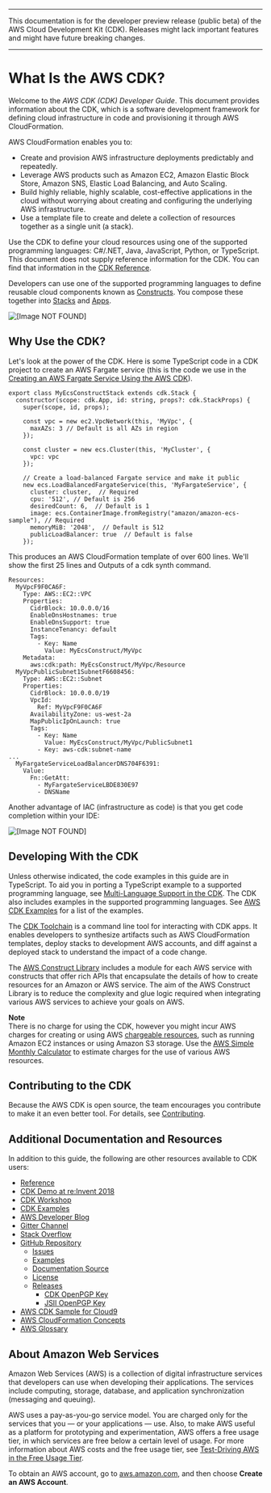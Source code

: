 --------

This documentation is for the developer preview release \(public beta\) of the AWS Cloud Development Kit \(CDK\)\. Releases might lack important features and might have future breaking changes\.

--------

# What Is the AWS CDK?<a name="what-is"></a>

Welcome to the *AWS CDK \(CDK\) Developer Guide*\. This document provides information about the CDK, which is a software development framework for defining cloud infrastructure in code and provisioning it through AWS CloudFormation\.

AWS CloudFormation enables you to:
+ Create and provision AWS infrastructure deployments predictably and repeatedly\.
+ Leverage AWS products such as Amazon EC2, Amazon Elastic Block Store, Amazon SNS, Elastic Load Balancing, and Auto Scaling\.
+ Build highly reliable, highly scalable, cost\-effective applications in the cloud without worrying about creating and configuring the underlying AWS infrastructure\.
+ Use a template file to create and delete a collection of resources together as a single unit \(a stack\)\.

Use the CDK to define your cloud resources using one of the supported programming languages: C\#/\.NET, Java, JavaScript, Python, or TypeScript\. This document does not supply reference information for the CDK\. You can find that information in the [CDK Reference](https://docs.aws.amazon.com/cdk/api/latest)\.

Developers can use one of the supported programming languages to define reusable cloud components known as [Constructs](constructs.md)\. You compose these together into [Stacks](apps_and_stacks.md#stacks) and [Apps](apps_and_stacks.md#apps)\.

![\[Image NOT FOUND\]](http://docs.aws.amazon.com/cdk/latest/guide/images/AppStacks.png)

## Why Use the CDK?<a name="why_use_cdk"></a>

Let's look at the power of the CDK\. Here is some TypeScript code in a CDK project to create an AWS Fargate service \(this is the code we use in the [Creating an AWS Fargate Service Using the AWS CDK](ecs_example.md)\)\.

```
export class MyEcsConstructStack extends cdk.Stack {
  constructor(scope: cdk.App, id: string, props?: cdk.StackProps) {
    super(scope, id, props);

    const vpc = new ec2.VpcNetwork(this, 'MyVpc', {
      maxAZs: 3 // Default is all AZs in region
    });

    const cluster = new ecs.Cluster(this, 'MyCluster', {
      vpc: vpc
    });

    // Create a load-balanced Fargate service and make it public
    new ecs.LoadBalancedFargateService(this, 'MyFargateService', {
      cluster: cluster,  // Required
      cpu: '512', // Default is 256
      desiredCount: 6,  // Default is 1
      image: ecs.ContainerImage.fromRegistry("amazon/amazon-ecs-sample"), // Required
      memoryMiB: '2048',  // Default is 512
      publicLoadBalancer: true  // Default is false
    });
```

This produces an AWS CloudFormation template of over 600 lines\. We'll show the first 25 lines and Outputs of a cdk synth command\.

```
Resources:
  MyVpcF9F0CA6F:
    Type: AWS::EC2::VPC
    Properties:
      CidrBlock: 10.0.0.0/16
      EnableDnsHostnames: true
      EnableDnsSupport: true
      InstanceTenancy: default
      Tags:
        - Key: Name
          Value: MyEcsConstruct/MyVpc
    Metadata:
      aws:cdk:path: MyEcsConstruct/MyVpc/Resource
  MyVpcPublicSubnet1SubnetF6608456:
    Type: AWS::EC2::Subnet
    Properties:
      CidrBlock: 10.0.0.0/19
      VpcId:
        Ref: MyVpcF9F0CA6F
      AvailabilityZone: us-west-2a
      MapPublicIpOnLaunch: true
      Tags:
        - Key: Name
          Value: MyEcsConstruct/MyVpc/PublicSubnet1
        - Key: aws-cdk:subnet-name
...
  MyFargateServiceLoadBalancerDNS704F6391:
    Value:
      Fn::GetAtt:
        - MyFargateServiceLBDE830E97
        - DNSName
```

Another advantage of IAC \(infrastructure as code\) is that you get code completion within your IDE:

![\[Image NOT FOUND\]](http://docs.aws.amazon.com/cdk/latest/guide/images/CodeCompletion.png)

## Developing With the CDK<a name="developing"></a>

Unless otherwise indicated, the code examples in this guide are in TypeScript\. To aid you in porting a TypeScript example to a supported programming language, see [Multi\-Language Support in the CDK](multiple_languages.md)\. The CDK also includes examples in the supported programming languages\. See [AWS CDK Examples](about_examples.md) for a list of the examples\.

The [CDK Toolchain](tools.md) is a command line tool for interacting with CDK apps\. It enables developers to synthesize artifacts such as AWS CloudFormation templates, deploy stacks to development AWS accounts, and diff against a deployed stack to understand the impact of a code change\.

The [AWS Construct Library](aws_construct_lib.md) includes a module for each AWS service with constructs that offer rich APIs that encapsulate the details of how to create resources for an Amazon or AWS service\. The aim of the AWS Construct Library is to reduce the complexity and glue logic required when integrating various AWS services to achieve your goals on AWS\.

**Note**  
There is no charge for using the CDK, however you might incur AWS charges for creating or using AWS [chargeable resources](http://docs.aws.amazon.com/general/latest/gr/glos-chap.html#chargeable-resources), such as running Amazon EC2 instances or using Amazon S3 storage\. Use the [AWS Simple Monthly Calculator](http://calculator.s3.amazonaws.com/index.html) to estimate charges for the use of various AWS resources\.

## Contributing to the CDK<a name="contributing"></a>

Because the AWS CDK is open source, the team encourages you contribute to make it an even better tool\. For details, see [Contributing](https://github.com/awslabs/aws-cdk/blob/master/CONTRIBUTING.md)\.

## Additional Documentation and Resources<a name="additional_docs"></a>

In addition to this guide, the following are other resources available to CDK users:
+ [Reference](https://docs.aws.amazon.com/cdk/api/latest)
+ [CDK Demo at re:Invent 2018](https://www.youtube.com/watch?v=Lh-kVC2r2AU)
+ [CDK Workshop](https://cdkworkshop.com/)
+ [CDK Examples](https://github.com/aws-samples/aws-cdk-examples)
+ [AWS Developer Blog](https://aws.amazon.com/blogs/developer)
+ [Gitter Channel](https://gitter.im/awslabs/aws-cdk)
+ [Stack Overflow](https://stackoverflow.com/questions/tagged/aws-cdk)
+ [GitHub Repository](https://github.com/awslabs/aws-cdk)
  + [Issues](https://github.com/awslabs/aws-cdk/issues)
  + [Examples](https://github.com/aws-samples/aws-cdk-examples)
  + [Documentation Source](https://github.com/awsdocs/aws-cdk-user-guide/tree/master/doc_source)
  + [License](https://github.com/awslabs/aws-cdk/blob/master/LICENSE)
  + [Releases](https://github.com/awslabs/aws-cdk/releases)
    + [CDK OpenPGP Key](pgp-keys.md#cdk_pgp_key)
    + [JSII OpenPGP Key](pgp-keys.md#jsii_pgp_key)
+ [AWS CDK Sample for Cloud9](https://docs.aws.amazon.com/cloud9/latest/user-guide/sample-cdk.html)
+ [AWS CloudFormation Concepts](https://docs.aws.amazon.com/AWSCloudFormation/latest/UserGuide/cfn-whatis-concepts.html)
+ [AWS Glossary](https://docs.aws.amazon.com/general/latest/gr/glos-chap.html)

## About Amazon Web Services<a name="about_aws"></a>

Amazon Web Services \(AWS\) is a collection of digital infrastructure services that developers can use when developing their applications\. The services include computing, storage, database, and application synchronization \(messaging and queuing\)\.

AWS uses a pay\-as\-you\-go service model\. You are charged only for the services that you — or your applications — use\. Also, to make AWS useful as a platform for prototyping and experimentation, AWS offers a free usage tier, in which services are free below a certain level of usage\. For more information about AWS costs and the free usage tier, see [Test\-Driving AWS in the Free Usage Tier](http://docs.aws.amazon.com/awsaccountbilling/latest/aboutv2/billing-free-tier.html)\.

To obtain an AWS account, go to [aws\.amazon\.com](https://aws.amazon.com), and then choose **Create an AWS Account**\.